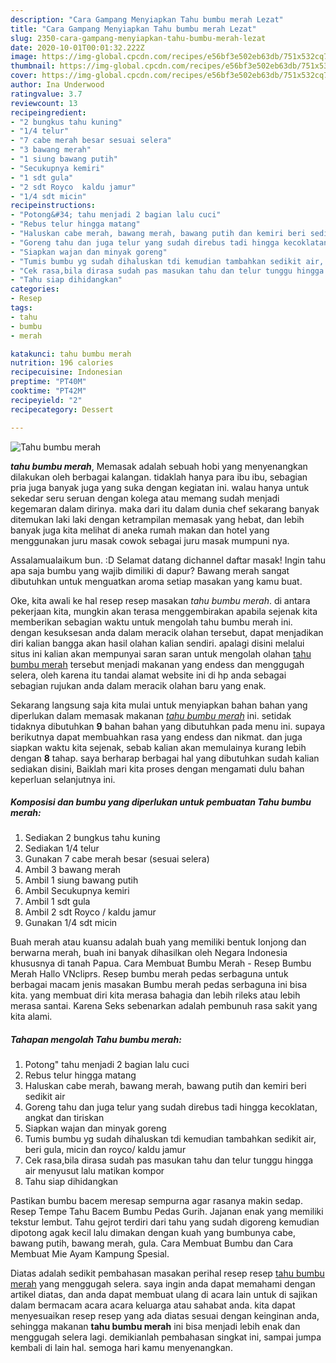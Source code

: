 ```yaml
---
description: "Cara Gampang Menyiapkan Tahu bumbu merah Lezat"
title: "Cara Gampang Menyiapkan Tahu bumbu merah Lezat"
slug: 2350-cara-gampang-menyiapkan-tahu-bumbu-merah-lezat
date: 2020-10-01T00:01:32.222Z
image: https://img-global.cpcdn.com/recipes/e56bf3e502eb63db/751x532cq70/tahu-bumbu-merah-foto-resep-utama.jpg
thumbnail: https://img-global.cpcdn.com/recipes/e56bf3e502eb63db/751x532cq70/tahu-bumbu-merah-foto-resep-utama.jpg
cover: https://img-global.cpcdn.com/recipes/e56bf3e502eb63db/751x532cq70/tahu-bumbu-merah-foto-resep-utama.jpg
author: Ina Underwood
ratingvalue: 3.7
reviewcount: 13
recipeingredient:
- "2 bungkus tahu kuning"
- "1/4 telur"
- "7 cabe merah besar sesuai selera"
- "3 bawang merah"
- "1 siung bawang putih"
- "Secukupnya kemiri"
- "1 sdt gula"
- "2 sdt Royco  kaldu jamur"
- "1/4 sdt micin"
recipeinstructions:
- "Potong&#34; tahu menjadi 2 bagian lalu cuci"
- "Rebus telur hingga matang"
- "Haluskan cabe merah, bawang merah, bawang putih dan kemiri beri sedikit air"
- "Goreng tahu dan juga telur yang sudah direbus tadi hingga kecoklatan, angkat dan tiriskan"
- "Siapkan wajan dan minyak goreng"
- "Tumis bumbu yg sudah dihaluskan tdi kemudian tambahkan sedikit air, beri gula, micin dan royco/ kaldu jamur"
- "Cek rasa,bila dirasa sudah pas masukan tahu dan telur tunggu hingga air menyusut lalu matikan kompor"
- "Tahu siap dihidangkan"
categories:
- Resep
tags:
- tahu
- bumbu
- merah

katakunci: tahu bumbu merah 
nutrition: 196 calories
recipecuisine: Indonesian
preptime: "PT40M"
cooktime: "PT42M"
recipeyield: "2"
recipecategory: Dessert

---
```



![Tahu bumbu merah](https://img-global.cpcdn.com/recipes/e56bf3e502eb63db/751x532cq70/tahu-bumbu-merah-foto-resep-utama.jpg)

<b><i>tahu bumbu merah</i></b>, Memasak adalah sebuah hobi yang menyenangkan dilakukan oleh berbagai kalangan. tidaklah hanya para ibu ibu, sebagian pria juga banyak juga yang suka dengan kegiatan ini. walau hanya untuk sekedar seru seruan dengan kolega atau memang sudah menjadi kegemaran dalam dirinya. maka dari itu dalam dunia chef sekarang banyak ditemukan laki laki dengan ketrampilan memasak yang hebat, dan lebih banyak juga kita melihat di aneka rumah makan dan hotel yang menggunakan juru masak cowok sebagai juru masak mumpuni nya.

Assalamualaikum bun. :D Selamat datang dichannel daftar masak! Ingin tahu apa saja bumbu yang wajib dimiliki di dapur? Bawang merah sangat dibutuhkan untuk menguatkan aroma setiap masakan yang kamu buat.

Oke, kita awali ke hal resep resep masakan <i>tahu bumbu merah</i>. di antara pekerjaan kita, mungkin akan terasa menggembirakan apabila sejenak kita memberikan sebagian waktu untuk mengolah tahu bumbu merah ini. dengan kesuksesan anda dalam meracik olahan tersebut, dapat menjadikan diri kalian bangga akan hasil olahan kalian sendiri. apalagi disini melalui situs ini kalian akan mempunyai saran saran untuk mengolah olahan <u>tahu bumbu merah</u> tersebut menjadi makanan yang endess dan menggugah selera, oleh karena itu tandai alamat website ini di hp anda sebagai sebagian rujukan anda dalam meracik olahan baru yang enak.


Sekarang langsung saja kita mulai untuk menyiapkan bahan bahan yang diperlukan dalam memasak makanan <u><i>tahu bumbu merah</i></u> ini. setidak tidaknya dibutuhkan <b>9</b> bahan bahan yang dibutuhkan pada menu ini. supaya berikutnya dapat membuahkan rasa yang endess dan nikmat. dan juga siapkan waktu kita sejenak, sebab kalian akan memulainya kurang lebih dengan <b>8</b> tahap. saya berharap berbagai hal yang dibutuhkan sudah kalian sediakan disini, Baiklah mari kita proses dengan mengamati dulu bahan keperluan selanjutnya ini.

<!--inarticleads1-->

##### Komposisi dan bumbu yang diperlukan untuk pembuatan Tahu bumbu merah:

1. Sediakan 2 bungkus tahu kuning
1. Sediakan 1/4 telur
1. Gunakan 7 cabe merah besar (sesuai selera)
1. Ambil 3 bawang merah
1. Ambil 1 siung bawang putih
1. Ambil Secukupnya kemiri
1. Ambil 1 sdt gula
1. Ambil 2 sdt Royco / kaldu jamur
1. Gunakan 1/4 sdt micin


Buah merah atau kuansu adalah buah yang memiliki bentuk lonjong dan berwarna merah, buah ini banyak dihasilkan oleh Negara Indonesia khususnya di tanah Papua. Cara Membuat Bumbu Merah - Resep Bumbu Merah Hallo VNcliprs. Resep bumbu merah pedas serbaguna untuk berbagai macam jenis masakan Bumbu merah pedas serbaguna ini bisa kita. yang membuat diri kita merasa bahagia dan lebih rileks atau lebih merasa santai. Karena Seks sebenarkan adalah pembunuh rasa sakit yang kita alami. 

<!--inarticleads2-->

##### Tahapan mengolah Tahu bumbu merah:

1. Potong&#34; tahu menjadi 2 bagian lalu cuci
1. Rebus telur hingga matang
1. Haluskan cabe merah, bawang merah, bawang putih dan kemiri beri sedikit air
1. Goreng tahu dan juga telur yang sudah direbus tadi hingga kecoklatan, angkat dan tiriskan
1. Siapkan wajan dan minyak goreng
1. Tumis bumbu yg sudah dihaluskan tdi kemudian tambahkan sedikit air, beri gula, micin dan royco/ kaldu jamur
1. Cek rasa,bila dirasa sudah pas masukan tahu dan telur tunggu hingga air menyusut lalu matikan kompor
1. Tahu siap dihidangkan


Pastikan bumbu bacem meresap sempurna agar rasanya makin sedap. Resep Tempe Tahu Bacem Bumbu Pedas Gurih. Jajanan enak yang memiliki tekstur lembut. Tahu gejrot terdiri dari tahu yang sudah digoreng kemudian dipotong agak kecil lalu dimakan dengan kuah yang bumbunya cabe, bawang putih, bawang merah, gula. Cara Membuat Bumbu dan Cara Membuat Mie Ayam Kampung Spesial. 

Diatas adalah sedikit pembahasan masakan perihal resep resep <u>tahu bumbu merah</u> yang menggugah selera. saya ingin anda dapat memahami dengan artikel diatas, dan anda dapat membuat ulang di acara lain untuk di sajikan dalam bermacam acara acara keluarga atau sahabat anda. kita dapat menyesuaikan resep resep yang ada diatas sesuai dengan keinginan anda, sehingga makanan <b>tahu bumbu merah</b> ini bisa menjadi lebih enak dan menggugah selera lagi. demikianlah pembahasan singkat ini, sampai jumpa kembali di lain hal. semoga hari kamu menyenangkan.
